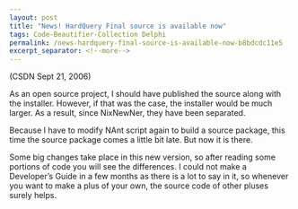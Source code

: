 ```yaml
---
layout: post
title: "News! HardQuery Final source is available now"
tags: Code-Beautifier-Collection Delphi
permalink: /news-hardquery-final-source-is-available-now-b8bdcdc11e5
excerpt_separator: <!--more-->
---
```

(CSDN Sept 21, 2006)

As an open source project, I should have published the source along with the installer. However, if that was the case, the installer would be much larger. As a result, since NixNewNer, they have been separated.

Because I have to modify NAnt script again to build a source package, this time the source package comes a little bit late. But now it is there.

Some big changes take place in this new version, so after reading some portions of code you will see the differences. I could not make a Developer’s Guide in a few months as there is a lot to say in it, so whenever you want to make a plus of your own, the source code of other pluses surely helps.
<!--more-->
